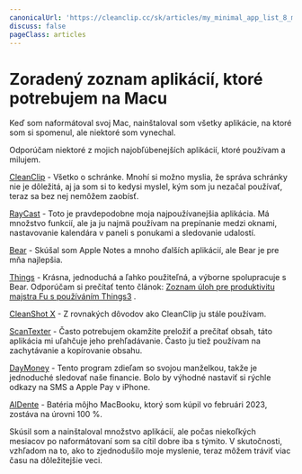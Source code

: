 ```yaml
---
canonicalUrl: 'https://cleanclip.cc/sk/articles/my_minimal_app_list_8_mac_essentials'
discuss: false
pageClass: articles
---
```


# Zoradený zoznam aplikácií, ktoré potrebujem na Macu

Keď som naformátoval svoj Mac, nainštaloval som všetky aplikácie, na ktoré som si spomenul, ale niektoré som vynechal.

Odporúčam niektoré z mojich najobľúbenejších aplikácií, ktoré používam a milujem.

[CleanClip](https://cleanclip.cc) - Všetko o schránke. Mnohí si možno myslia, že správa schránky nie je dôležitá, aj ja som si to kedysi myslel, kým som ju nezačal používať, teraz sa bez nej nemôžem zaobísť.

[RayCast](https://www.raycast.com/) - Toto je pravdepodobne moja najpoužívanejšia aplikácia. Má množstvo funkcií, ale ja ju najmä používam na prepínanie medzi oknami, nastavovanie kalendára v paneli s ponukami a sledovanie udalostí.

[Bear](https://apps.apple.com/app/id1091189122) - Skúšal som Apple Notes a mnoho ďalších aplikácií, ale Bear je pre mňa najlepšia.

[Things](https://apps.apple.com/app/things-3/id904280696) - Krásna, jednoduchá a ľahko použiteľná, a výborne spolupracuje s Bear. Odporúčam si prečítať tento článok: [Zoznam úloh pre produktivitu majstra Fu s používáním Things3](https://productivewithapurpose.com/2019/05/21/the-fu-master-productivity-checklist-using-things3/) .

[CleanShot X](https://cleanshot.com/) - Z rovnakých dôvodov ako CleanClip ju stále používam.

[ScanTexter](https://apps.apple.com/app/scantexter-ocr-ai-translate/id1635954549) - Často potrebujem okamžite preložiť a prečítať obsah, táto aplikácia mi uľahčuje jeho prehľadávanie. Často ju tiež používam na zachytávanie a kopírovanie obsahu.

[DayMoney](https://apps.apple.com/app/daymoney-budget-diary/id6443419421) - Tento program zdieľam so svojou manželkou, takže je jednoduché sledovať naše financie. Bolo by výhodné nastaviť si rýchle odkazy na SMS a Apple Pay v iPhone.

[AlDente](https://apphousekitchen.com/) - Batéria môjho MacBooku, ktorý som kúpil vo februári 2023, zostáva na úrovni 100 %.

Skúsil som a nainštaloval množstvo aplikácií, ale počas niekoľkých mesiacov po naformátovaní som sa cítil dobre iba s týmito. V skutočnosti, vzhľadom na to, ako to zjednodušilo moje myslenie, teraz môžem tráviť viac času na dôležitejšie veci.